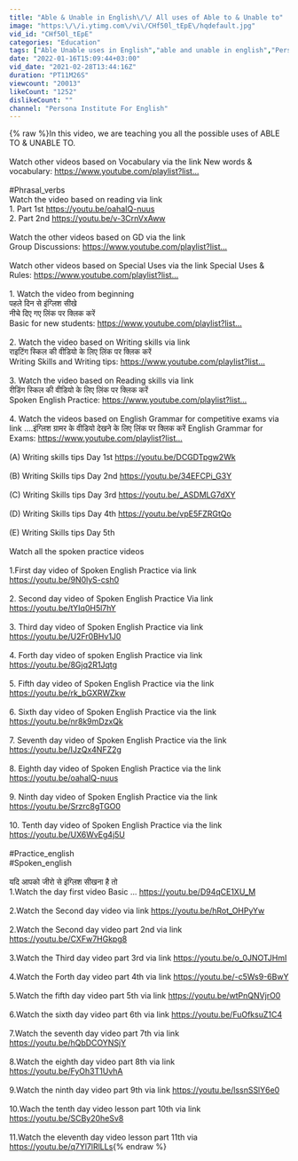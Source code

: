```yaml
---
title: "Able & Unable in English\/\/ All uses of Able to & Unable to"
image: "https:\/\/i.ytimg.com\/vi\/CHf50l_tEpE\/hqdefault.jpg"
vid_id: "CHf50l_tEpE"
categories: "Education"
tags: ["Able Unable uses in English","able and unable in english","Persona institute for English"]
date: "2022-01-16T15:09:44+03:00"
vid_date: "2021-02-28T13:44:16Z"
duration: "PT11M26S"
viewcount: "20013"
likeCount: "1252"
dislikeCount: ""
channel: "Persona Institute For English"
---
```

{% raw %}In this video, we are teaching you all the possible uses of ABLE TO &amp; UNABLE TO.<br /><br />Watch other videos based on Vocabulary via the link New words &amp; vocabulary: <a rel="nofollow" target="blank" href="https://www.youtube.com/playlist?list...​">https://www.youtube.com/playlist?list...​</a><br /><br />#Phrasal_verbs​<br />Watch the video based on reading via link <br />1. Part 1st <a rel="nofollow" target="blank" href="https://youtu.be/oahaIQ-nuus​">https://youtu.be/oahaIQ-nuus​</a><br />2. Part 2nd <a rel="nofollow" target="blank" href="https://youtu.be/v-3CrnVxAww​">https://youtu.be/v-3CrnVxAww​</a><br /><br />Watch the other videos based on GD via the link <br />Group Discussions: <a rel="nofollow" target="blank" href="https://www.youtube.com/playlist?list...​">https://www.youtube.com/playlist?list...​</a><br /><br />Watch other videos based on Special Uses via the link Special Uses &amp; Rules: <a rel="nofollow" target="blank" href="https://www.youtube.com/playlist?list...​">https://www.youtube.com/playlist?list...​</a><br /><br />1. Watch the video from beginning<br />पहले दिन से इंग्लिश सीखे <br />नीचे दिए गए लिंक पर क्लिक करें<br />Basic for new students: <a rel="nofollow" target="blank" href="https://www.youtube.com/playlist?list...​">https://www.youtube.com/playlist?list...​</a><br /><br />2. Watch the video based on Writing skills via link <br />राइटिंग स्किल की वीडियो के लिए लिंक पर क्लिक करें<br />Writing Skills and Writing tips: <a rel="nofollow" target="blank" href="https://www.youtube.com/playlist?list...​">https://www.youtube.com/playlist?list...​</a><br /><br />3. Watch the video based on Reading skills via link <br />रीडिंग स्किल की वीडियो के लिए लिंक पर क्लिक करें<br />Spoken English Practice: <a rel="nofollow" target="blank" href="https://www.youtube.com/playlist?list...​">https://www.youtube.com/playlist?list...​</a><br /><br />4. Watch the videos based on English Grammar for competitive exams via link ....इंग्लिश ग्रामर के वीडियो देखने के लिए लिंक पर क्लिक करें English Grammar for Exams: <a rel="nofollow" target="blank" href="https://www.youtube.com/playlist?list...​">https://www.youtube.com/playlist?list...​</a><br /><br />(A) Writing skills tips Day 1st <a rel="nofollow" target="blank" href="https://youtu.be/DCGDTpgw2Wk​">https://youtu.be/DCGDTpgw2Wk​</a><br /><br />(B) Writing Skills tips Day 2nd <a rel="nofollow" target="blank" href="https://youtu.be/34EFCPi_G3Y​">https://youtu.be/34EFCPi_G3Y​</a><br /><br />(C) Writing Skills tips Day 3rd <a rel="nofollow" target="blank" href="https://youtu.be/_ASDMLG7dXY​">https://youtu.be/_ASDMLG7dXY​</a><br /><br />(D) Writing Skills tips Day 4th <a rel="nofollow" target="blank" href="https://youtu.be/vpE5FZRGtQo​">https://youtu.be/vpE5FZRGtQo​</a><br /><br />(E) Writing Skills tips Day 5th <br /><br />Watch all the spoken practice videos <br /><br />1.First day video of Spoken English Practice via link  <a rel="nofollow" target="blank" href="https://youtu.be/9N0lyS-csh0​">https://youtu.be/9N0lyS-csh0​</a><br /> <br />2. Second day video of Spoken English Practice Via link <a rel="nofollow" target="blank" href="https://youtu.be/tYIq0H5l7hY​">https://youtu.be/tYIq0H5l7hY​</a><br /><br />3. Third day video of Spoken English Practice via link <a rel="nofollow" target="blank" href="https://youtu.be/U2Fr0BHv1J0​">https://youtu.be/U2Fr0BHv1J0​</a><br /><br />4. Forth day video of spoken English Practice via link<br /> <a rel="nofollow" target="blank" href="https://youtu.be/8Gjq2R1Jqtg​">https://youtu.be/8Gjq2R1Jqtg​</a><br /><br />5. Fifth day video of Spoken English Practice via the link <a rel="nofollow" target="blank" href="https://youtu.be/rk_bGXRWZkw​">https://youtu.be/rk_bGXRWZkw​</a><br /><br />6. Sixth day video of Spoken English Practice via the link <a rel="nofollow" target="blank" href="https://youtu.be/nr8k9mDzxQk​">https://youtu.be/nr8k9mDzxQk​</a><br /><br />7. Seventh day video of Spoken English Practice via the link <a rel="nofollow" target="blank" href="https://youtu.be/IJzQx4NFZ2g​">https://youtu.be/IJzQx4NFZ2g​</a><br /><br />8. Eighth day video of Spoken English Practice via the link <a rel="nofollow" target="blank" href="https://youtu.be/oahaIQ-nuus​">https://youtu.be/oahaIQ-nuus​</a><br /><br />9. Ninth day video of Spoken English Practice via the link <a rel="nofollow" target="blank" href="https://youtu.be/Srzrc8gTGO0​">https://youtu.be/Srzrc8gTGO0​</a><br /><br />10. Tenth day video of Spoken English Practice via the link <a rel="nofollow" target="blank" href="https://youtu.be/UX6WvEg4j5U​">https://youtu.be/UX6WvEg4j5U​</a><br /><br />#Practice_english​<br />#Spoken_english​<br /><br />यदि आपको जीरो से इंग्लिश सीखना है तो<br />1.Watch the day first video Basic ... <a rel="nofollow" target="blank" href="https://youtu.be/D94qCE1XU_M​">https://youtu.be/D94qCE1XU_M​</a><br /><br />2.Watch the Second day video via link <a rel="nofollow" target="blank" href="https://youtu.be/hRot_OHPyYw​">https://youtu.be/hRot_OHPyYw​</a><br /><br />2.Watch the Second day video part 2nd via link <a rel="nofollow" target="blank" href="https://youtu.be/CXFw7HGkpg8​">https://youtu.be/CXFw7HGkpg8​</a><br /><br />3.Watch the Third day video part 3rd via link <a rel="nofollow" target="blank" href="https://youtu.be/o_0JNOTJHmI​">https://youtu.be/o_0JNOTJHmI​</a><br /><br />4.Watch the Forth day video part 4th via link <a rel="nofollow" target="blank" href="https://youtu.be/-c5Ws9-6BwY​">https://youtu.be/-c5Ws9-6BwY​</a><br /><br />5.Watch the fifth day video part 5th via link <a rel="nofollow" target="blank" href="https://youtu.be/wtPnQNVjrO0​">https://youtu.be/wtPnQNVjrO0​</a><br /><br />6.Watch the sixth day video part 6th via link <a rel="nofollow" target="blank" href="https://youtu.be/FuOfksuZ1C4​">https://youtu.be/FuOfksuZ1C4​</a><br /><br />7.Watch the seventh day video part 7th via link <a rel="nofollow" target="blank" href="https://youtu.be/hQbDCOYNSjY​">https://youtu.be/hQbDCOYNSjY​</a><br /><br />8.Watch the eighth day video part 8th via link <a rel="nofollow" target="blank" href="https://youtu.be/FyOh3T1UvhA​">https://youtu.be/FyOh3T1UvhA​</a><br /><br />9.Watch the ninth day video part 9th via link <a rel="nofollow" target="blank" href="https://youtu.be/lssnSSlY6e0​">https://youtu.be/lssnSSlY6e0​</a><br /><br />10.Wach the tenth day video lesson part 10th via link <a rel="nofollow" target="blank" href="https://youtu.be/SCBy20heSv8​">https://youtu.be/SCBy20heSv8​</a><br /><br />11.Watch the eleventh day video lesson part 11th via <a rel="nofollow" target="blank" href="https://youtu.be/q7Yl7lRlLLs">https://youtu.be/q7Yl7lRlLLs</a>{% endraw %}
